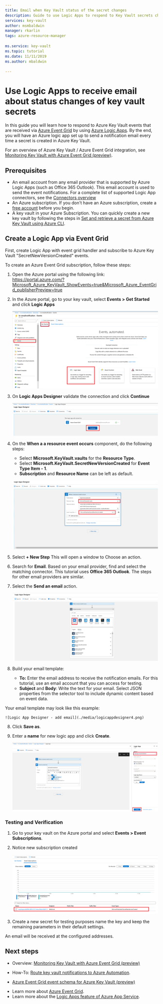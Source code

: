 ```yaml
---
title: Email when Key Vault status of the secret changes
description: Guide to use Logic Apps to respond to Key Vault secrets changes
services: key-vault
author: msmbaldwin
manager: rkarlin
tags: azure-resource-manager

ms.service: key-vault
ms.topic: tutorial
ms.date: 11/11/2019
ms.author: mbaldwin

---
```

# Use Logic Apps to receive email about status changes of key vault secrets

In this guide you will learn how to respond to Azure Key Vault events that are received via [Azure Event Grid](../event-grid/index.yml) by using [Azure Logic Apps](../logic-apps/index.yml). By the end, you will have an Azure logic app set up to send a notification email every time a secret is created in Azure Key Vault.

For an overview of Azure Key Vault / Azure Event Grid integration, see [Monitoring Key Vault with Azure Event Grid (preview)](event-grid-overview.md).

## Prerequisites

- An email account from any email provider that is supported by Azure Logic Apps (such as Office 365 Outlook). This email account is used to send the event notifications. For a complete list of supported Logic App connectors, see the [Connectors overview](/connectors)
- An Azure subscription. If you don't have an Azure subscription, create a [free account](https://azure.microsoft.com/free/?WT.mc_id=A261C142F) before you begin.
- A key vault in your Azure Subscription. You can quickly create a new key vault by following the steps in [Set and retrieve a secret from Azure Key Vault using Azure CLI](quick-create-cli.md).


## Create a Logic App via Event Grid

First, create Logic App with event grid handler and subscribe to Azure Key Vault "SecretNewVersionCreated" events.

To create an Azure Event Grid subscription, follow these steps:

1. Open the Azure portal using the following link: https://portal.azure.com/?Microsoft_Azure_KeyVault_ShowEvents=true&Microsoft_Azure_EventGrid_publisherPreview=true 
1. In the Azure portal, go to your key vault, select **Events > Get Started** and click **Logic Apps**

    
    ![Key Vault - events page](./media/kvsubs.png)
1. On **Logic Apps Designer** validate the connection and click **Continue** 
 
    ![Logic App Designer - connection](./media/logicappdesigner1.png)
1. On the **When a a resource event occurs** component, do the following steps:
    - Select **Microsoft.KeyVault.vaults** for the **Resource Type**.
    - Select **Microsoft.KeyVault.SecretNewVersionCreated** for **Event Type Item - 1**.
    - **Subscription** and **Resource Name** can be left as default.

    ![Logic App Designer - event handler](./media/logicappdesigner2.png)

1. Select **+ New Step** This will open a window to Choose an action.
1. Search for **Email**. Based on your email provider, find and select the matching connector. This tutorial uses **Office 365 Outlook**. The steps for other email providers are similar.
1. Select the **Send an email** action.
   
   ![Logic App Designer - add email](./media/logicappdesigner3.png)

1. Build your email template:
    - **To:** Enter the email address to receive the notification emails. For this tutorial, use an email account that you can access for testing.
    - **Subject** and **Body**: Write the text for your email. Select JSON properties from the selector tool to include dynamic content based on event data. 

Your email template may look like this example:
    
    ![Logic App Designer - add email](./media/logicappdesigner4.png)

8. Click **Save as**.
9. Enter a **name** for new logic app and click **Create**.
    
    ![Logic App Designer - add email](./media/logicappdesigner5.png)

### Testing and Verification
1.  Go to your key vault on the Azure portal and select **Events > Event Subscriptions**.
1.  Notice new subscription created
    
    ![Logic App Designer - add email](./media/kvnewsubs.png)

1.  Create a new secret for testing purposes name the key and keep the remaining parameters in their default settings.

An email will be received at the configured addresses. 

## Next steps

- Overview: [Monitoring Key Vault with Azure Event Grid (preview)](event-grid-overview.md)
* How-To: [Route key vault notifications to Azure Automation](event-grid-tutorial.md).
- [Azure Event Grid event schema for Azure Key Vault (preview)](../event-grid/event-schema-key-vault.md)
* Learn more about [Azure Event Grid](../event-grid/index.yml).
* Learn more about the [Logic Apps feature of Azure App Service](../logic-apps/index.yml).

